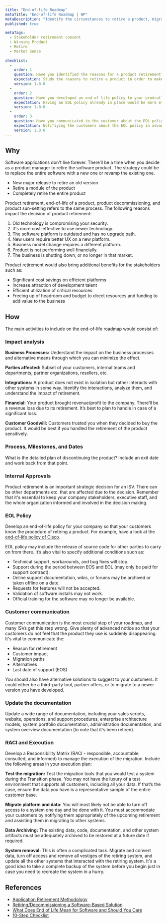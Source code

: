 ```yaml
---
title: "End-of-life Roadmap"
metaTitle: "End-of-life Roadmap | WP"
metaDescription: "Identify the circumstances to retire a product, migrate to a new product, and establish end-of-service support models."
published: true

metaTags:
  - Stakeholder retirement consent
  - Winning Product
  - Retire
  - Market Sense
  
checklist: 
  -
    order: 1
    question: Have you identified the reasons for a product retirement? 
    expectation: Study the reasons to retire a product in order to make correct decisions on time.
    version: 1.0.0
  -
    order: 2
    question: Have you developed an end of life policy to your prodcut?
    expectation: Having an EOL policy already in place would be more efficient for the stakeholders during product retirement.
    version: 1.0.0
  -
    order: 3
    question: Have you communicated to the customer about the EOL policy?
    expectation: Notifiying the customers about the EOL policy in advance is crucial as that will help the customers to prepare to face the situation.
    version: 1.0.0
---
```


## Why

Software applications don't live forever. There’ll be a time when you decide as a product manager to retire the software product. The strategy could be to replace the entire software with a new one or revamp the existing one.

- New major release to retire an old version
- Retire a module of the product
- Completely retire the entire product

Product retirement, end-of-life of a product, product decommissioning, and product sun-setting refers to the same process.
The following reasons impact the decision of product retirement:


1. Old technology is compromising your security.
2. It's more cost-effective to use newer technology.
3. The software platform is outdated and has no upgrade path.
4. New users require better UX on a new platform.
5. Business model change requires a different platform.
6. Product is not performing well financially.
7. The business is shutting down, or no longer in that market.

Product retirement would also bring additional benefits for the stakeholders such as:

- Significant cost savings on efficient platforms
- Increase attraction of development talent
- Efficient utilization of critical resources
- Freeing up of headroom and budget to direct resources and funding to add value to the business

## How

The main activities to include on the end-of-life roadmap would consist of:

### Impact analysis

**Business Processes:** Understand the impact on the business processes and alternative means through which you can minimize the effect.

**Parties affected:** Subset of your customers, internal teams and departments, partner organizations, resellers, etc.

**Integrations:** A product does not exist in isolation but rather interacts with other systems in some way. Identify the interactions, analyze them, and understand the impact of retirement.

**Financial:** Your product brought revenue/profit to the company. There’ll be a revenue loss due to its retirement. It’s best to plan to handle in case of a significant loss.

**Customer Goodwill:** Customers trusted you when they decided to buy the product. It would be best if you handled the retirement of the product sensitively.

### Process, Milestones, and Dates

What is the detailed plan of discontinuing the product? Include an exit date and work back from that point.

### Internal Approvals

Product retirement is an important strategic decision for an ISV. There can be other departments etc. that are affected due to the decision. Remember that it's essential to keep your company stakeholders, executive staff, and the whole organization informed and involved in the decision making.

### EOL Policy

Develop an end-of-life policy for your company so that your customers know the procedure of retiring a product. For example, have a look at the [end-of-life policy of Cisco](https://www.cisco.com/c/en/us/products/eos-eol-policy.html).

EOL policy may include the release of source code for other parties to carry on from there. It’s also vital to specify additional conditions such as:

- Technical support, workarounds, and bug fixes will stop.
- Support during the period between EOS and EOL (may only be paid for support contract).
- Online support documentation, wikis, or forums may be archived or taken offline on a date.
- Requests for features will not be accepted.
- Validation of software installs may not work.
- Official training for the software may no longer be available.

### Customer communication

Customer communication is the most crucial step of your roadmap, and many ISVs get this step wrong. Give plenty of advanced notice so that your customers do not feel that the product they use is suddenly disappearing. It's vital to communicate the:

- Reason for retirement
- Customer impact
- Migration paths
- Alternatives
- Last date of support (EOS)

You should also have alternative solutions to suggest to your customers. It could either be a third-party tool, partner offers, or to migrate to a newer version you have developed.

### Update the documentation

Update a wide range of documentation, including your sales scripts, website, operations, and support procedures, enterprise architecture models, system portfolio documentation, administration documentation, and system overview documentation (to note that it's been retired).

### RACI and Execution

Develop a Responsibility Matrix (RACI - responsible, accountable, consulted, and informed) to manage the execution of the migration. Include the following areas in your execution plan:

**Test the migration:** Test the migration tools that you would test a system during the Transition phase. You may not have the luxury of a test environment that supports all customers, including all your data. If that’s the case, ensure the data you have is a representative sample of the entire customer base.

**Migrate platform and data:** You will most likely not be able to turn off access to a system one day and be done with it. You must accommodate your customers by notifying them appropriately of the upcoming retirement and assisting them in migrating to other systems.

**Data Archiving:** The existing data, code, documentation, and other system artifacts must be adequately archived to be restored at a future date if required.

**System removal:** This is often a complicated task. Migrate and convert data, turn off access and remove all vestiges of the retiring system, and update all the other systems that interacted with the retiring system. It's a good idea to take a complete backup of the system before you begin just in case you need to recreate the system in a hurry.

## References

- [Application Retirement Methodology](https://www.capgemini.com/wp-content/uploads/2017/07/2013-04-10_application_retirement_methodology_whitepaper_web.pdf)
- [Retiring/Decommissioning a Software-Based Solution](http://www.enterpriseunifiedprocess.com/essays/retirementPhase.html)
- [What Does End of Life Mean for Software and Should You Care](https://helpdeskgeek.com/featured-posts/what-does-end-of-life-mean-for-software-and-should-you-care/)
- [10-Step Checklist](https://www.productplan.com/how-to-end-of-life-product/)
